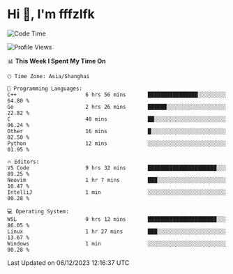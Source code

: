 # Hi 👋, I'm fffzlfk

<!--START_SECTION:waka-->
![Code Time](http://img.shields.io/badge/Code%20Time-616%20hrs%2049%20mins-blue)

![Profile Views](http://img.shields.io/badge/Profile%20Views-0-blue)

📊 **This Week I Spent My Time On** 

```text
🕑︎ Time Zone: Asia/Shanghai

💬 Programming Languages: 
C++                      6 hrs 56 mins       ████████████████░░░░░░░░░   64.80 % 
Go                       2 hrs 26 mins       ██████░░░░░░░░░░░░░░░░░░░   22.82 % 
C                        40 mins             ██░░░░░░░░░░░░░░░░░░░░░░░   06.24 % 
Other                    16 mins             █░░░░░░░░░░░░░░░░░░░░░░░░   02.50 % 
Python                   12 mins             ░░░░░░░░░░░░░░░░░░░░░░░░░   01.95 % 

🔥 Editors: 
VS Code                  9 hrs 32 mins       ██████████████████████░░░   89.25 % 
Neovim                   1 hr 7 mins         ███░░░░░░░░░░░░░░░░░░░░░░   10.47 % 
IntelliJ                 1 min               ░░░░░░░░░░░░░░░░░░░░░░░░░   00.28 % 

💻 Operating System: 
WSL                      9 hrs 12 mins       ██████████████████████░░░   86.05 % 
Linux                    1 hr 27 mins        ███░░░░░░░░░░░░░░░░░░░░░░   13.67 % 
Windows                  1 min               ░░░░░░░░░░░░░░░░░░░░░░░░░   00.28 % 
```


 Last Updated on 06/12/2023 12:16:37 UTC
<!--END_SECTION:waka-->
